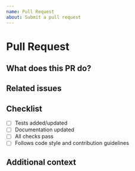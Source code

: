 ```yaml
---
name: Pull Request
about: Submit a pull request
---
```


# Pull Request

## What does this PR do?

## Related issues

## Checklist

- [ ] Tests added/updated
- [ ] Documentation updated
- [ ] All checks pass
- [ ] Follows code style and contribution guidelines

## Additional context
